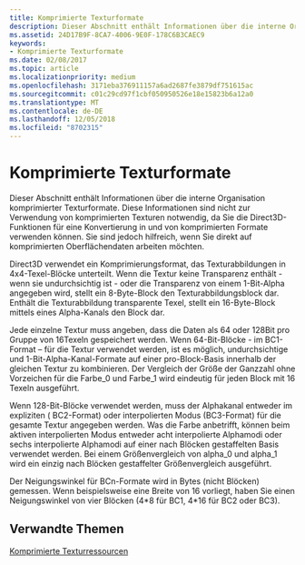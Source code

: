 ```yaml
---
title: Komprimierte Texturformate
description: Dieser Abschnitt enthält Informationen über die interne Organisation komprimierter Texturformate.
ms.assetid: 24D17B9F-8CA7-4006-9E0F-178C6B3CAEC9
keywords:
- Komprimierte Texturformate
ms.date: 02/08/2017
ms.topic: article
ms.localizationpriority: medium
ms.openlocfilehash: 3171eba376911157a6ad2687fe3879df751615ac
ms.sourcegitcommit: c01c29cd97f1cbf050950526e18e15823b6a12a0
ms.translationtype: MT
ms.contentlocale: de-DE
ms.lasthandoff: 12/05/2018
ms.locfileid: "8702315"
---
```

# <a name="compressed-texture-formats"></a>Komprimierte Texturformate


Dieser Abschnitt enthält Informationen über die interne Organisation komprimierter Texturformate. Diese Informationen sind nicht zur Verwendung von komprimierten Texturen notwendig, da Sie die Direct3D-Funktionen für eine Konvertierung in und von komprimierten Formate verwenden können. Sie sind jedoch hilfreich, wenn Sie direkt auf komprimierten Oberflächendaten arbeiten möchten.

Direct3D verwendet ein Komprimierungsformat, das Texturabbildungen in 4x4-Texel-Blöcke unterteilt. Wenn die Textur keine Transparenz enthält - wenn sie undurchsichtig ist - oder die Transparenz von einem 1-Bit-Alpha angegeben wird, stellt ein 8-Byte-Block den Texturabbildungsblock dar. Enthält die Texturabbildung transparente Texel, stellt ein 16-Byte-Block mittels eines Alpha-Kanals den Block dar.

Jede einzelne Textur muss angeben, dass die Daten als 64 oder 128Bit pro Gruppe von 16Texeln gespeichert werden. Wenn 64-Bit-Blöcke - im BC1-Format – für die Textur verwendet werden, ist es möglich, undurchsichtige und 1-Bit-Alpha-Kanal-Formate auf einer pro-Block-Basis innerhalb der gleichen Textur zu kombinieren. Der Vergleich der Größe der Ganzzahl ohne Vorzeichen für die Farbe\_0 und Farbe\_1 wird eindeutig für jeden Block mit 16 Texeln ausgeführt.

Wenn 128-Bit-Blöcke verwendet werden, muss der Alphakanal entweder im expliziten ( BC2-Format) oder interpolierten Modus (BC3-Format) für die gesamte Textur angegeben werden. Was die Farbe anbetrifft, können beim aktiven interpolierten Modus entweder acht interpolierte Alphamodi oder sechs interpolierte Alphamodi auf einer nach Blöcken gestaffelten Basis verwendet werden. Bei einem Größenvergleich von alpha\_0 und alpha\_1 wird ein einzig nach Blöcken gestaffelter Größenvergleich ausgeführt.

Der Neigungswinkel für BCn-Formate wird in Bytes (nicht Blöcken) gemessen. Wenn beispielsweise eine Breite von 16 vorliegt, haben Sie einen Neigungswinkel von vier Blöcken (4\*8 für BC1, 4\*16 für BC2 oder BC3).

## <a name="span-idrelated-topicsspanrelated-topics"></a><span id="related-topics"></span>Verwandte Themen


[Komprimierte Texturressourcen](compressed-texture-resources.md)

 

 




